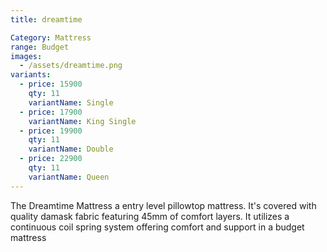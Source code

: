 ```yaml
---
title: dreamtime

Category: Mattress
range: Budget
images:
  - /assets/dreamtime.png
variants:
  - price: 15900
    qty: 11
    variantName: Single
  - price: 17900
    variantName: King Single
  - price: 19900
    qty: 11
    variantName: Double
  - price: 22900
    qty: 11
    variantName: Queen
---
```


The Dreamtime Mattress a entry level pillowtop mattress.  It's covered with quality damask fabric featuring 45mm of comfort layers.  It utilizes a continuous coil spring system offering comfort and support in a budget mattress
